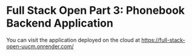 # Full Stack Open Part 3: Phonebook Backend Application
You can visit the application deployed on the cloud at https://full-stack-open-uucm.onrender.com/
